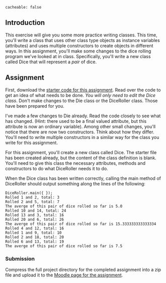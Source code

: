 ```
cacheable: false
```

## Introduction

This exercise will give you some more practice writing classes. This time, you'll write a class that uses other class type objects as instance variables (attributes) and uses multiple constructors to create objects in different ways. In this assignment, you'll make some changes to the dice rolling program we've looked at in class. Specifically, you'll write a new class called <span class="codefont">Dice</span> that will represent a *pair* of dice.

## Assignment

First, download the [starter code for this assignment](http://mathcs.pugetsound.edu/~tmullen/ics/hw5.zip). Read over the code to get an idea of what needs to be done. *You will only need to edit the <span class="codefont">Dice</span> class*. Don't make changes to the <span class="codefont">Die</span> class or the <span class="codefont">DiceRoller</span> class. Those have been prepared for you.

I've made a few changes to <span class="codefont">Die</span> already. Read the code closely to see what has changed. (Hint: there used to be a <span class="codefont">final</span> valued attribute, but this attribute is now an ordinary variable). Among other small changes, you'll notice that there are now two constructors. Think about how they differ. You'll need to write multiple constructors in a similar way for the class you write for this assignment.

For this assignment, you'll create a new class called <span class="codefont">Dice</span>. The starter file has been created already, but the content of the class definition is blank. You'll need to give this class the necessary attributes, methods and constructors to do what <span class="codefont">DiceRoller</span> needs it to do.

When the <span class="codefont">Dice</span> class has been written correctly, calling the  <span class="codefont">main</span> method of <span class="codefont">DiceRoller</span> should output something along the lines of the following:

    DiceRoller.main({ });
    Rolled 1 and 2, total: 3
    Rolled 2 and 5, total: 7
    The averge of this pair of dice rolled so far is 5.0
    Rolled 10 and 14, total: 24
    Rolled 13 and 3, total: 16
    Rolled 20 and 6, total: 26
    The averge of this pair of dice rolled so far is 15.333333333333334
    Rolled 4 and 12, total: 16
    Rolled 1 and 9, total: 10
    Rolled 2 and 18, total: 20
    Rolled 6 and 13, total: 19
    The averge of this pair of dice rolled so far is 7.5


### Submission

Compress the full project directory for the completed assignment into a zip file and upload it to the [Moodle page for the assignment](https://moodle.pugetsound.edu/moodle/mod/assign/view.php?id=340431).
